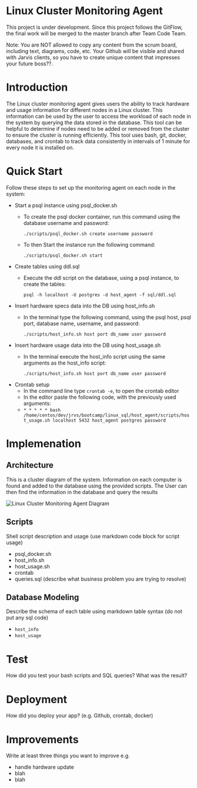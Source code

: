 # Linux Cluster Monitoring Agent
This project is under development. Since this project follows the GitFlow, the final work will be merged to the master branch after Team Code Team.

Note: You are NOT allowed to copy any content from the scrum board, including text, diagrams, code, etc. Your Github will be visible and shared with Jarvis clients, so you have to create unique content that impresses your future boss??.

# Introduction
The Linux cluster monitoring agent gives users the ability to track hardware and usage information for different nodes in a Linux cluster. 
This information can be used by the user to access the workload of each node in the system by querying the data stored in the database.
This tool can be helpful to determine if nodes need to be added or removed from the cluster to ensure the cluster is running efficiently.
This tool uses bash, git, docker, databases, and crontab to track data consistently in intervals of 1 minute for every node it is installed on.

# Quick Start
Follow these steps to set up the monitoring agent on each node in the system:
- Start a psql instance using psql_docker.sh
  - To create the psql docker container, run this command using the database username and password:
  
    `./scripts/psql_docker.sh create username password`
  - 
    To then Start the instance run the following command:
  
    `./scripts/psql_docker.sh start`
- Create tables using ddl.sql
  - Execute the ddl script on the database, using a psql instance, to create the tables:

    `psql -h localhost -U postgres -d host_agent -f sql/ddl.sql`
- Insert hardware specs data into the DB using host_info.sh
  - In the terminal type the following command, using the psql host, psql port, database name, username, and password:
    
    `./scripts/host_info.sh host port db_name user password`
- Insert hardware usage data into the DB using host_usage.sh
  - In the terminal execute the host_info script using the same arguments as the host_info script:

    `./scripts/host_info.sh host port db_name user password`
- Crontab setup
  - In the command line type `crontab -e`, to open the crontab editor
  - In the editor paste the following code, with the previously used arguments:
  - `* * * * * bash /home/centos/dev/jrvs/bootcamp/linux_sql/host_agent/scripts/host_usage.sh localhost 5432 host_agent postgres password`

# Implemenation
## Architecture
This is a cluster diagram of the system. Information on each computer is found and added to the database using the provided scripts. The User can then find the information in the database and query the results

![Linux Cluster Monitoring Agent Diagram](/assets/architecture.png)
## Scripts
Shell script description and usage (use markdown code block for script usage)
- psql_docker.sh
- host_info.sh
- host_usage.sh
- crontab
- queries.sql (describe what business problem you are trying to resolve)

## Database Modeling
Describe the schema of each table using markdown table syntax (do not put any sql code)
- `host_info`
- `host_usage`

# Test
How did you test your bash scripts and SQL queries? What was the result?

# Deployment
How did you deploy your app? (e.g. Github, crontab, docker)

# Improvements
Write at least three things you want to improve
e.g.
- handle hardware update
- blah
- blah
